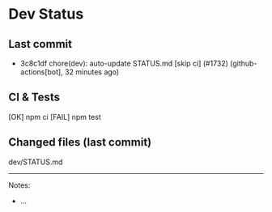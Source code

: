 # Dev Status

## Last commit
- 3c8c1df chore(dev): auto-update STATUS.md [skip ci] (#1732) (github-actions[bot], 32 minutes ago)
## CI & Tests
[OK] npm ci
[FAIL] npm test

## Changed files (last commit)
dev/STATUS.md

---
Notes:
- ...
